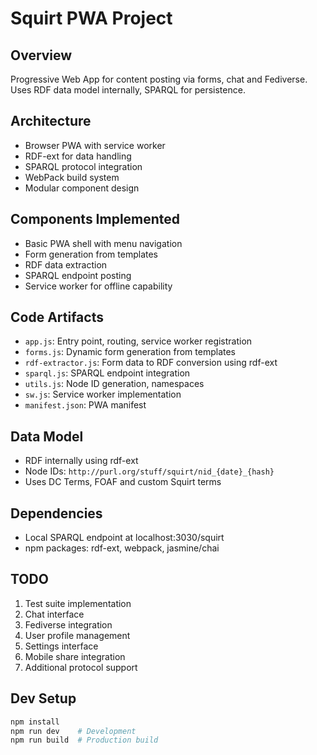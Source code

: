 # Squirt PWA Project

## Overview
Progressive Web App for content posting via forms, chat and Fediverse. Uses RDF data model internally, SPARQL for persistence.

## Architecture
- Browser PWA with service worker
- RDF-ext for data handling
- SPARQL protocol integration
- WebPack build system
- Modular component design

## Components Implemented
- Basic PWA shell with menu navigation
- Form generation from templates
- RDF data extraction
- SPARQL endpoint posting
- Service worker for offline capability

## Code Artifacts
- `app.js`: Entry point, routing, service worker registration
- `forms.js`: Dynamic form generation from templates
- `rdf-extractor.js`: Form data to RDF conversion using rdf-ext
- `sparql.js`: SPARQL endpoint integration
- `utils.js`: Node ID generation, namespaces
- `sw.js`: Service worker implementation
- `manifest.json`: PWA manifest

## Data Model
- RDF internally using rdf-ext
- Node IDs: `http://purl.org/stuff/squirt/nid_{date}_{hash}`
- Uses DC Terms, FOAF and custom Squirt terms

## Dependencies
- Local SPARQL endpoint at localhost:3030/squirt
- npm packages: rdf-ext, webpack, jasmine/chai

## TODO
1. Test suite implementation
2. Chat interface
3. Fediverse integration  
4. User profile management
5. Settings interface
6. Mobile share integration
7. Additional protocol support

## Dev Setup
```bash
npm install
npm run dev    # Development
npm run build  # Production build
```
